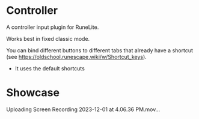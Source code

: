 # Controller
A controller input plugin for RuneLite.

Works best in fixed classic mode.

You can bind different buttons to different tabs that already have a shortcut (see https://oldschool.runescape.wiki/w/Shortcut_keys).
* It uses the default shortcuts

# Showcase


Uploading Screen Recording 2023-12-01 at 4.06.36 PM.mov…

